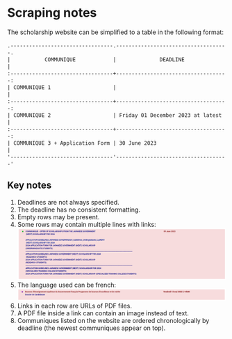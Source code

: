 # Scraping notes

The scholarship website can be simplified to a table in the following format:
```
.---------------------------------.------------------------------------.
|           COMMUNIQUE            |              DEADLINE              |
:---------------------------------+------------------------------------:
| COMMUNIQUE 1                    |                                    |
:---------------------------------+------------------------------------:
| COMMUNIQUE 2                    | Friday 01 December 2023 at latest  |
:---------------------------------+------------------------------------:
| COMMUNIQUE 3 + Application Form | 30 June 2023                       |
'---------------------------------'------------------------------------'
```

## Key notes
1. Deadlines are not always specified.
1. The deadline has no consistent formatting.
2. Empty rows may be present.
3. Some rows may contain multiple lines with links:
    ![Multi-line communique](assets/../../assets/multiline-communique.png)
4. The language used can be french:
    ![A communique in French](assets/../../assets/french-communique.png)
5. Links in each row are URLs of PDF files.
6. A PDF file inside a link can contain an image instead of text.
7. Communiques listed on the website are ordered chronologically by deadline (the newest communiques appear on top).